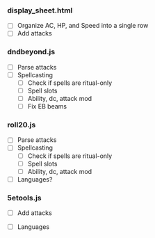 ### display_sheet.html

- [ ] Organize AC, HP, and Speed into a single row
- [ ] Add attacks

### dndbeyond.js

- [ ] Parse attacks
- [ ] Spellcasting
  - [ ] Check if spells are ritual-only
  - [ ] Spell slots
  - [ ] Ability, dc, attack mod
  - [ ] Fix EB beams

### roll20.js

- [ ] Parse attacks
- [ ] Spellcasting
  - [ ] Check if spells are ritual-only
  - [ ] Spell slots
  - [ ] Ability, dc, attack mod
- [ ] Languages?

### 5etools.js

- [ ] Add attacks
- [ ] Languages

